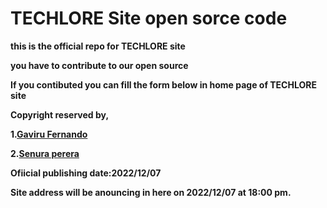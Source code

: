 # TECHLORE Site open sorce code
**this is the official repo for TECHLORE site**

**you have to contribute to our open source**

**If you contibuted you can fill the form below in home page of TECHLORE site**

**Copyright reserved by,**

**1.[Gaviru Fernando](https://github.com/GAVIFDO)**
  
**2.[Senura perera](https://github.com/senura-47802)**

**Ofiicial publishing date:2022/12/07**

**Site address will be anouncing in here on 2022/12/07 at 18:00 pm.**
